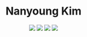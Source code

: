 
<div align="center">
  
  <h1>Nanyoung Kim</h1>
  <img src="https://img.shields.io/badge/NestJS-E0234E?style=for-the-badge&logo=NestJS&logoColor=black"/>
  <img src="https://img.shields.io/badge/NuxtJS-005221?style=for-the-badge&logo=Nuxt.JS&logoColor=white"/>
  <img src="https://img.shields.io/badge/Spring-a5d610?style=for-the-badge&logo=Spring&logoColor=black"/>
  <img src="https://img.shields.io/badge/Python-000080?style=for-the-badge&logo=Python&logoColor=yellow"/>
</div>
